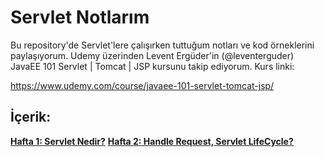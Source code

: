 # Servlet Notlarım

Bu repository'de Servlet'lere çalışırken tuttuğum notları ve kod örneklerini paylaşıyorum. Udemy üzerinden Levent Ergüder'in (@leventerguder) JavaEE 101 Servlet | Tomcat | JSP kursunu takip ediyorum. Kurs linki: 

https://www.udemy.com/course/javaee-101-servlet-tomcat-jsp/

## İçerik:
[**Hafta 1: Servlet Nedir?**](https://github.com/aslihankcbs/servlet-notes/blob/main/ServletWeek01/week01.md)
[**Hafta 2: Handle Request, Servlet LifeCycle?**](https://github.com/aslihankcbs/servlet-notes/blob/main/ServletWeek02/week02.md)
